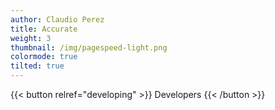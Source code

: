```yaml
---
author: Claudio Perez
title: Accurate
weight: 3
thumbnail: /img/pagespeed-light.png
colormode: true
tilted: true
---
```



{{< button relref="developing" >}}
    Developers
{{< /button >}}
